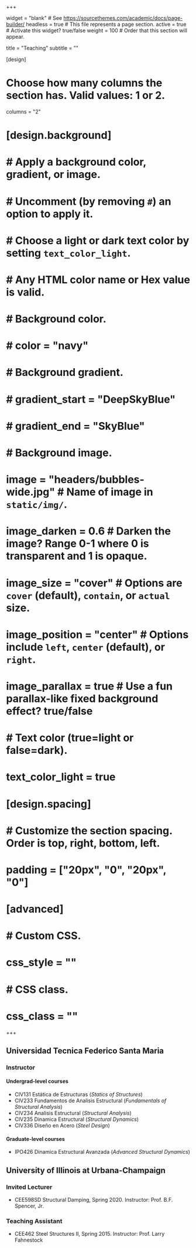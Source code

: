 +++

widget = "blank"  # See https://sourcethemes.com/academic/docs/page-builder/
headless = true  # This file represents a page section.
active = true  # Activate this widget? true/false
weight = 100  # Order that this section will appear.

title = "Teaching"
subtitle = ""

[design]
  # Choose how many columns the section has. Valid values: 1 or 2.
  columns = "2"

# [design.background]
#   # Apply a background color, gradient, or image.
#   #   Uncomment (by removing `#`) an option to apply it.
#   #   Choose a light or dark text color by setting `text_color_light`.
#   #   Any HTML color name or Hex value is valid.

#   # Background color.
#   # color = "navy"
  
#   # Background gradient.
#   # gradient_start = "DeepSkyBlue"
#   # gradient_end = "SkyBlue"
  
#   # Background image.
#   image = "headers/bubbles-wide.jpg"  # Name of image in `static/img/`.
#   image_darken = 0.6  # Darken the image? Range 0-1 where 0 is transparent and 1 is opaque.
#   image_size = "cover"  #  Options are `cover` (default), `contain`, or `actual` size.
#   image_position = "center"  # Options include `left`, `center` (default), or `right`.
#   image_parallax = true  # Use a fun parallax-like fixed background effect? true/false

#   # Text color (true=light or false=dark).
#   text_color_light = true

# [design.spacing]
#   # Customize the section spacing. Order is top, right, bottom, left.
#   padding = ["20px", "0", "20px", "0"]

# [advanced]
#  # Custom CSS. 
#  css_style = ""
 
#  # CSS class.
#  css_class = ""
+++

## Universidad Tecnica Federico Santa Maria
### Instructor
#### Undergrad-level courses
* CIV131 Estática de Estructuras (_Statics of Structures_)
* CIV233 Fundamentos de Analisis Estructural (_Fundamentals of Structural Analysis_)
* CIV234 Analisis Estructural (_Structural Analysis_)
* CIV235 Dinamica Estructural (_Structural Dynamics_)
* CIV336 Diseño en Acero (_Steel Design_)

#### Graduate-level courses
* IPO426 Dinamica Estructural Avanzada (_Advanced Structural Dynamics_)

## University of Illinois at Urbana-Champaign
### Invited Lecturer
* CEE598SD Structural Damping, Spring 2020. Instructor: Prof. B.F. Spencer, Jr.

### Teaching Assistant
* CEE462 Steel Structures II, Spring 2015. Instructor: Prof. Larry Fahnestock



